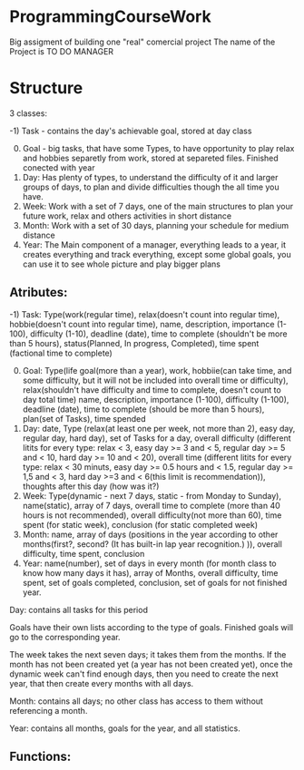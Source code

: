 # ProgrammingCourseWork
Big assigment of building one "real" comercial project
The name of the Project is TO DO MANAGER
# Structure
3 classes:

-1) Task - contains the day's achievable goal, stored at day class

0) Goal - big tasks, that have some Types, to have opportunity to play relax and hobbies separetly from work, stored at separeted files. Finished conected with year
1) Day: Has plenty of types, to understand the difficulty of it and larger groups of days, to plan and divide difficulties though the all time you have.
2) Week: Work with a set of 7 days, one of the main structures to plan your future work, relax and others activities in short distance
3) Month: Work with a set of 30 days, planning your schedule for medium distance
4) Year: The Main component of a manager, everything leads to a year, it creates everything and track everything, except some global goals, you can use it to see whole picture and play bigger plans


## Atributes:

-1) Task: Type(work(regular time), relax(doesn't count into regular time), hobbie(doesn't count into regular time), name, description, importance (1-100), difficulty (1-10), deadline (date), time to complete (shouldn't be more than 5 hours), status(Planned, In progress, Completed), time spent (factional time to complete)

0) Goal: Type(life goal(more than a year), work, hobbiie(can take time, and some difficulty, but it will not be included into overall time or difficulty), relax(shouldn't have difficulty and time to complete, doesn't count to day total time) name, description, importance (1-100), difficulty (1-100), deadline (date), time to complete (should be more than 5 hours), plan(set of Tasks), time spended
1) Day: date, Type (relax(at least one per week, not more than 2), easy day, regular day, hard day), set of Tasks for a day, overall difficulty (different litits for every type: relax < 3, easy day >= 3 and < 5, regular day >= 5 and < 10, hard day >= 10 and < 20), overall time (different litits for every type: relax < 30 minuts, easy day >= 0.5 hours and < 1.5, regular day >= 1,5 and < 3, hard day >=3 and < 6(this limit is recommendation)), thoughts after this day (how was it?)
2) Week: Type(dynamic - next 7 days, static - from Monday to Sunday), name(static), array of 7 days, overall time to complete (more than 40 hours is not recommended), overall difficulty(not more than 60), time spent (for static week), conclusion (for static completed week)
3) Month: name, array of days (positions in the year according to other months(first?, second? (It has built-in lap year recognition.) )), overall difficulty, time spent, conclusion
4) Year: name(number), set of days in every month (for month class to know how many days it has), array of Months, overall difficulty, time spent, set of goals completed, conclusion, set of goals for not finished year.


Day: contains all tasks for this period

Goals have their own lists according to the type of goals. Finished goals will go to the corresponding year.

The week takes the next seven days; it takes them from the months. If the month has not been created yet (a year has not been created yet), once the dynamic week can't find enough days, then you need to create the next year, that then create every months with all days.

Month: contains all days; no other class has access to them without referencing a month.

Year: contains all months, goals for the year, and all statistics.

## Functions:
